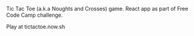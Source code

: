 Tic Tac Toe (a.k.a Noughts and Crosses) game. React app as part of Free Code Camp challenge.

Play at tictactoe.now.sh